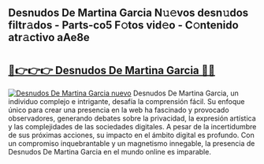 ## Desnudos De Martina Garcia N𝚞𝚎vos desn𝚞dos filtr𝚊dos - Parts-co5 F𝚘tos vid𝚎o - C𝚘ntenido atr𝚊ctivo aAe8e

# <h2><a href="http://mb4db0.tromn.icu/?c=Desnudos+De+Martina+Garcia">🔗👉👉👉 Desnudos De Martina Garcia 🔗🔗</a></h2>

[![Desnudos De Martina Garcia nuevo](https://i.imgur.com/pEAQMta.gif)](http://mb4db0.tromn.icu/?c=Desnudos+De+Martina+Garcia)
Desnudos De Martina Garcia, un individuo complejo e intrigante, desafía la comprensión fácil. Su enfoque único para crear una presencia en la web ha fascinado y provocado observadores, generando debates sobre la privacidad, la expresión artística y las complejidades de las sociedades digitales. A pesar de la incertidumbre de sus próximas acciones, su impacto en el ámbito digital es profundo. Con un compromiso inquebrantable y un magnetismo innegable, la presencia de Desnudos De Martina Garcia en el mundo online es imparable.
